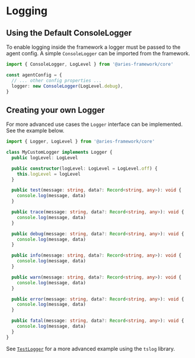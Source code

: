 # Logging

## Using the Default ConsoleLogger

To enable logging inside the framework a logger must be passed to the agent config. A simple `ConsoleLogger` can be imported from the framework.

```ts
import { ConsoleLogger, LogLevel } from '@aries-framework/core'

const agentConfig = {
  // ... other config properties ...
  logger: new ConsoleLogger(LogLevel.debug),
}
```

## Creating your own Logger

For more advanced use cases the `Logger` interface can be implemented. See the example below.

```ts
import { Logger, LogLevel } from '@aries-framework/core'

class MyCustomLogger implements Logger {
  public logLevel: LogLevel

  public constructor(logLevel: LogLevel = LogLevel.off) {
    this.logLevel = logLevel
  }

  public test(message: string, data?: Record<string, any>): void {
    console.log(message, data)
  }

  public trace(message: string, data?: Record<string, any>): void {
    console.log(message, data)
  }

  public debug(message: string, data?: Record<string, any>): void {
    console.log(message, data)
  }

  public info(message: string, data?: Record<string, any>): void {
    console.log(message, data)
  }

  public warn(message: string, data?: Record<string, any>): void {
    console.log(message, data)
  }

  public error(message: string, data?: Record<string, any>): void {
    console.log(message, data)
  }

  public fatal(message: string, data?: Record<string, any>): void {
    console.log(message, data)
  }
}
```

See [`TestLogger`](../../src/__tests__/logger.ts) for a more advanced example using the `tslog` library.
